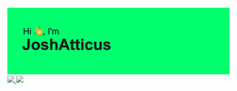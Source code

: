 ![banner](header.png)
<a href="https://neubot.joshatticus.site" target="_blank">
  <img src="https://github.com/user-attachments/assets/1189ca87-bba4-4b68-917f-92da0efc26c3" style="height: 200px">
</a>
<a href="https://joshatticus.site" target="_blank">
  <img src="https://github.com/user-attachments/assets/e946e19d-c4d7-4797-88d6-e76846ef1279" style="height: 200px">
</a>

